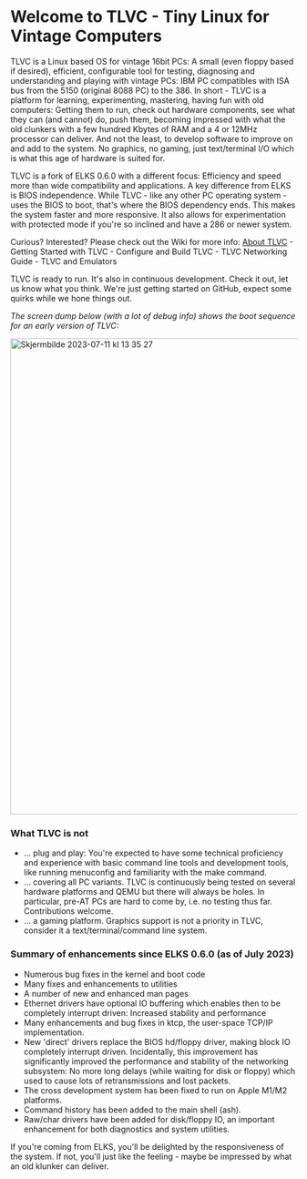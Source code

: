 # Welcome to TLVC - Tiny Linux for Vintage Computers

TLVC is a Linux based OS for vintage 16bit PCs: A small (even floppy based if desired), efficient, configurable tool for testing, diagnosing and understanding and playing with vintage PCs: IBM PC compatibles with ISA bus from the 5150 (original 8088 PC) to the 386. In short - TLVC is a platform for learning, experimenting, mastering, having fun with old computers: Getting them to run, check out hardware components, see what they can (and cannot) do, push them, becoming impressed with what the old clunkers with a few hundred Kbytes of RAM and a 4 or 12MHz processor can deliver. And not the least, to develop software to improve on and add to the system. No graphics, no gaming, just text/terminal I/O which is what this age of hardware is suited for.

TLVC is a fork of ELKS 0.6.0 with a different focus: Efficiency and speed more than wide compatibility and applications. A key difference from ELKS is BIOS independence. While TLVC - like any other PC operating system - uses the BIOS to boot, that's where the BIOS dependency ends. This makes the system faster and more responsive. It also allows for experimentation with protected mode if you're so inclined and have a 286 or newer system. 

Curious? Interested? Please check out the Wiki for more info:
[About TLVC](https://github.com/Mellvik/TLVC/wiki/About-TLVC#tlvc---tiny-linux-for-vintage-computers) - Getting Started with TLVC - Configure and Build TLVC - TLVC Networking Guide - TLVC and Emulators

TLVC is ready to run. It's also in continuous development. Check it out, let us know what you think. We're just getting started on GitHub, expect some quirks while we hone things out.

_The screen dump below (with a lot of debug info) shows the boot sequence for an early version of TLVC:_

<img width="836" alt="Skjermbilde 2023-07-11 kl  13 35 27" src="https://github.com/Mellvik/TLVC/assets/3629880/b3e6c735-4311-483d-a626-14ee214b820b">

### What TLVC is not
- … plug and play: You're expected to have some technical proficiency and experience with basic command line tools and development tools, like running menuconfig and familiarity with the make command.
- … covering all PC variants. TLVC is continuously being tested on several hardware platforms and QEMU but there will always be holes. In particular, pre-AT PCs are hard to come by, i.e. no testing thus far. Contributions welcome.
- … a gaming platform. Graphics support is not a priority in TLVC, consider it a text/terminal/command line system.

### Summary of enhancements since ELKS 0.6.0 (as of July 2023)
- Numerous bug fixes in the kernel and boot code
- Many fixes and enhancements to utilities
- A number of new and enhanced man pages
- Ethernet drivers have optional IO buffering which enables then to be completely interrupt driven: Increased stability and performance
- Many enhancements and bug fixes in ktcp, the user-space TCP/IP implementation.
- New 'direct' drivers replace the BIOS hd/floppy driver, making block IO completely interrupt driven. Incidentally, this improvement has significantly improved the performance and stability of the networking subsystem: No more long delays (while waiting for disk or floppy) which used to cause lots of retransmissions and lost packets.
- The cross development system has been fixed to run on Apple M1/M2 platforms.
- Command history has been added to the main shell (ash).
- Raw/char drivers have been added for disk/floppy IO, an important enhancement for both diagnostics and system utilities.

If you're coming from ELKS, you'll be delighted by the responsiveness of the system. If not, you'll just like the feeling - maybe be impressed by what an old klunker can deliver.
